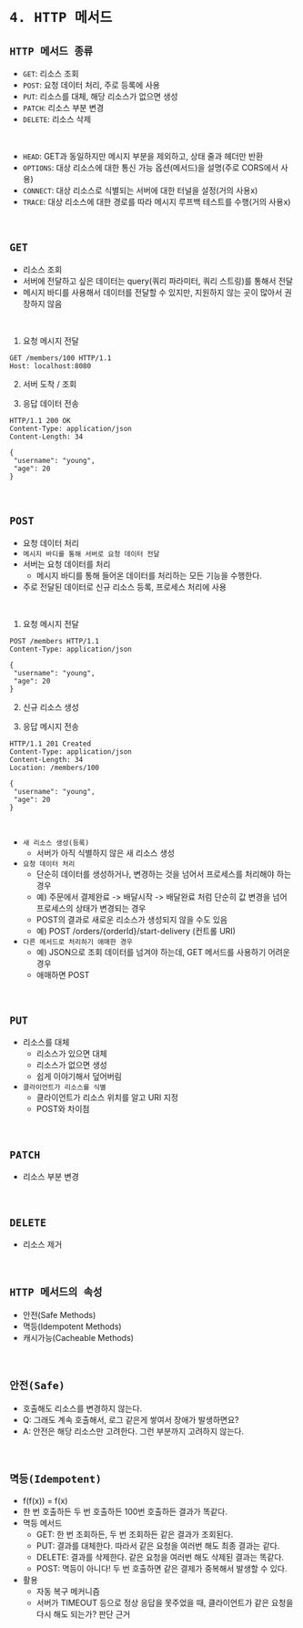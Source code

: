 # `4. HTTP 메서드`

## `HTTP 메서드 종류`

- `GET`: 리소스 조회
- `POST`: 요청 데이터 처리, 주로 등록에 사용
- `PUT`: 리소스를 대체, 해당 리소스가 없으면 생성
- `PATCH`: 리소스 부분 변경
- `DELETE`: 리소스 삭제

<br>

- `HEAD`: GET과 동일하지만 메시지 부분을 제외하고, 상태 줄과 헤더만 반환
- `OPTIONS`: 대상 리소스에 대한 통신 가능 옵션(메서드)을 설명(주로 CORS에서 사용)
- `CONNECT`: 대상 리소스로 식별되는 서버에 대한 터널을 설정(거의 사용x)
- `TRACE`: 대상 리소스에 대한 경로를 따라 메시지 루프백 테스트를 수행(거의 사용x)

<br>

## `GET`

- 리소스 조회
- 서버에 전달하고 싶은 데이터는 query(쿼리 파라미터, 쿼리 스트링)를 통해서 전달
- 메시지 바디를 사용해서 데이터를 전달할 수 있지만, 지원하지 않는 곳이 많아서 권장하지 않음
<br>

1. 요청 메시지 전달
```
GET /members/100 HTTP/1.1
Host: localhost:8080

```

2. 서버 도착 / 조회

3. 응답 데이터 전송
```
HTTP/1.1 200 OK
Content-Type: application/json
Content-Length: 34

{
 "username": "young",
 "age": 20
}
```

<br>

## `POST`

- 요청 데이터 처리
- `메시지 바디를 통해 서버로 요청 데이터 전달`
- 서버는 요청 데이터를 처리
  - 메시지 바디를 통해 들어온 데이터를 처리하는 모든 기능을 수행한다.
- 주로 전달된 데이터로 신규 리소스 등록, 프로세스 처리에 사용
<br>

1. 요청 메시지 전달
```
POST /members HTTP/1.1
Content-Type: application/json

{
 "username": "young",
 "age": 20
}
```

2. 신규 리소스 생성

3. 응답 메시지 전송
```
HTTP/1.1 201 Created
Content-Type: application/json
Content-Length: 34
Location: /members/100

{
 "username": "young",
 "age": 20
}
```
<br>

- `새 리소스 생성(등록)`
  - 서버가 아직 식별하지 않은 새 리소스 생성
- `요청 데이터 처리`
  - 단순히 데이터를 생성하거나, 변경하는 것을 넘어서 프로세스를 처리해야 하는 경우
  - 예) 주문에서 결제완료 -> 배달시작 -> 배달완료 처럼 단순히 값 변경을 넘어 프로세스의 상태가 변경되는 경우
  - POST의 결과로 새로운 리소스가 생성되지 않을 수도 있음
  - 예) POST /orders/{orderId}/start-delivery (컨트롤 URI)
- `다른 메서드로 처리하기 애매한 경우`
  - 예) JSON으로 조회 데이터를 넘겨야 하는데, GET 메서드를 사용하기 어려운 경우
  - 애매하면 POST
 
<br>

## `PUT`

- 리소스를 대체
  - 리소스가 있으면 대체
  - 리소스가 없으면 생성
  - 쉽게 이야기해서 덮어버림
- `클라이언트가 리소스를 식별`
  - 클라이언트가 리소스 위치를 알고 URI 지정
  - POST와 차이점

<br>

## `PATCH`

- 리소스 부분 변경

<br>

## `DELETE`

- 리소스 제거

<br>

## `HTTP 메서드의 속성`

- 안전(Safe Methods)
- 멱등(Idempotent Methods)
- 캐시가능(Cacheable Methods)

<br>

## `안전(Safe)`

- 호출해도 리소스를 변경하지 않는다.
- Q: 그래도 계속 호출해서, 로그 같은게 쌓여서 장애가 발생하면요?
- A: 안전은 해당 리소스만 고려한다. 그런 부분까지 고려하지 않는다.

<br>

## `멱등(Idempotent)`

- f(f(x)) = f(x)
- 한 번 호출하든 두 번 호출하든 100번 호출하든 결과가 똑같다.
- 멱등 메서드
  - GET: 한 번 조회하든, 두 번 조회하든 같은 결과가 조회된다.
  - PUT: 결과를 대체한다. 따라서 같은 요청을 여러번 해도 최종 결과는 같다.
  - DELETE: 결과를 삭제한다. 같은 요청을 여러번 해도 삭제된 결과는 똑같다.
  - POST: 멱등이 아니다! 두 번 호출하면 같은 결제가 중복해서 발생할 수 있다.
- 활용
  - 자동 복구 메커니즘
  - 서버가 TIMEOUT 등으로 정상 응답을 못주었을 때, 클라이언트가 같은 요청을 다시 해도 되는가? 판단 근거

